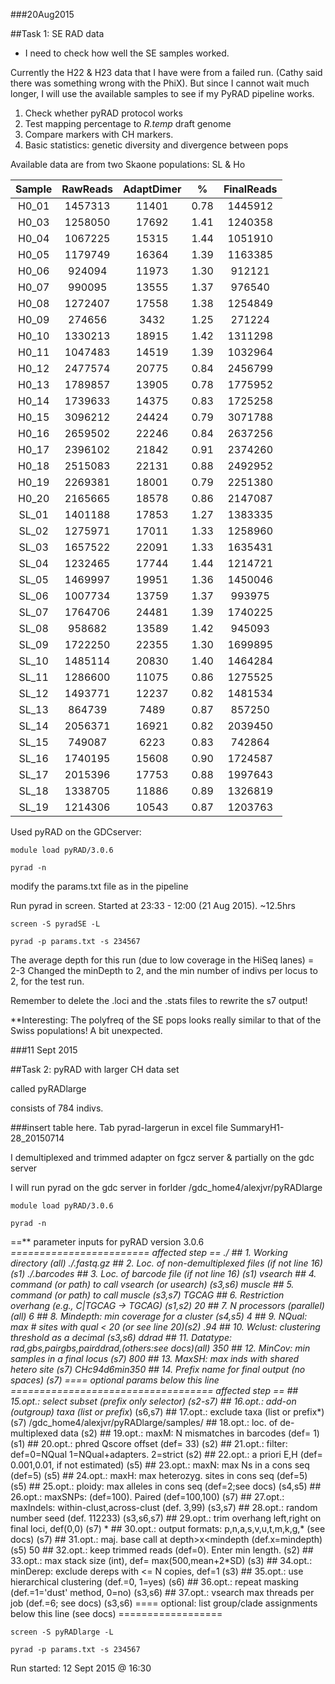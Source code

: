 ###20Aug2015

##Task 1: SE RAD data

- I need to check how well the SE samples worked. 

Currently the H22 & H23 data that I have were from a failed run. (Cathy said there was something wrong with the PhiX). But since I cannot wait much longer, I will use the available samples to see if my PyRAD pipeline works. 

1. Check whether pyRAD protocol works
2. Test mapping percentage to *R.temp* draft genome
3. Compare markers with CH markers. 
4. Basic statistics: genetic diversity and divergence between pops

Available data are from two Skaone populations: SL & Ho



Sample|RawReads|AdaptDimer|%|FinalReads
:--:|:--:|:--:|:--:|:--:
H0_01|1457313|11401|0.78|1445912
H0_03|1258050|17692|1.41|1240358
H0_04|1067225|15315|1.44|1051910
H0_05|1179749|16364|1.39|1163385
H0_06|924094|11973|1.30|912121
H0_07|990095|13555|1.37|976540
H0_08|1272407|17558|1.38| 1254849
H0_09| 274656|3432|1.25|271224
H0_10|1330213|18915|1.42|1311298
H0_11|1047483|14519|1.39|1032964
H0_12|2477574|20775|0.84|2456799
H0_13|1789857| 13905|0.78|1775952
H0_14|1739633|14375|0.83|1725258
H0_15|3096212|24424 |0.79|3071788
H0_16|2659502 |22246|0.84|2637256
H0_17| 2396102|21842 |0.91|2374260
H0_18|2515083|22131|0.88|2492952
H0_19|2269381|18001|0.79|2251380
H0_20|2165665|18578|0.86|2147087
SL_01|1401188|17853|1.27|1383335
SL_02|1275971|17011|1.33|1258960
SL_03|1657522|22091|1.33|1635431
SL_04| 1232465|17744|1.44| 1214721
SL_05|1469997|19951|1.36| 1450046
SL_06|1007734|13759|1.37|993975
SL_07|1764706|24481 |1.39|1740225 
SL_08|958682|13589|1.42|945093
SL_09|1722250|22355|1.30|1699895
SL_10|1485114|20830|1.40|1464284
SL_11|1286600|11075|0.86| 1275525
SL_12|1493771|12237|0.82|1481534
SL_13|864739|7489|0.87|857250
SL_14| 2056371|16921|0.82|2039450
SL_15|749087|6223|0.83|742864
SL_16|1740195|15608|0.90|1724587
SL_17|2015396|17753|0.88|1997643
SL_18|1338705|11886|0.89|1326819
SL_19|1214306|10543|0.87|1203763


Used pyRAD on the GDCserver: 

```
module load pyRAD/3.0.6

pyrad -n
```
 
modify the params.txt file as in the pipeline

Run pyrad in screen. Started at 23:33 - 12:00 (21 Aug 2015). ~12.5hrs
```
screen -S pyradSE -L

pyrad -p params.txt -s 234567
```

The average depth for this run (due to low coverage in the HiSeq lanes) = 2-3
Changed the minDepth to 2, and the min number of indivs per locus to 2, for the test run. 

Remember to delete the .loci and the .stats files to rewrite the s7 output! 

**Interesting: The polyfreq of the SE pops looks really similar to that of the Swiss populations! A bit unexpected. 

###11 Sept 2015

##Task 2: pyRAD with larger CH data set

called pyRADlarge

consists of 784 indivs. 

###insert table here. Tab pyrad-largerun in excel file SummaryH1-28_20150714

I demultiplexed and trimmed adapter on fgcz server & partially on the gdc server

I will run pyrad on the gdc server in forlder /gdc_home4/alexjvr/pyRADlarge


```
module load pyRAD/3.0.6

pyrad -n
```


==** parameter inputs for pyRAD version 3.0.6  **======================== affected step ==
./                        ## 1. Working directory                                 (all)
./*.fastq.gz              ## 2. Loc. of non-demultiplexed files (if not line 16)  (s1)
./*.barcodes              ## 3. Loc. of barcode file (if not line 16)             (s1)
vsearch                   ## 4. command (or path) to call vsearch (or usearch)    (s3,s6)
muscle                    ## 5. command (or path) to call muscle                  (s3,s7)
TGCAG                     ## 6. Restriction overhang (e.g., C|TGCAG -> TGCAG)     (s1,s2)
20                         ## 7. N processors (parallel)                           (all)
6                         ## 8. Mindepth: min coverage for a cluster              (s4,s5)
4                         ## 9. NQual: max # sites with qual < 20 (or see line 20)(s2)
.94                       ## 10. Wclust: clustering threshold as a decimal        (s3,s6)
ddrad                       ## 11. Datatype: rad,gbs,pairgbs,pairddrad,(others:see docs)(all)
350                         ## 12. MinCov: min samples in a final locus             (s7)
800                         ## 13. MaxSH: max inds with shared hetero site          (s7)
CHc94d6min350                 ## 14. Prefix name for final output (no spaces)         (s7)
==== optional params below this line ===================================  affected step ==
                       ## 15.opt.: select subset (prefix* only selector)            (s2-s7)
                       ## 16.opt.: add-on (outgroup) taxa (list or prefix*)         (s6,s7)
                       ## 17.opt.: exclude taxa (list or prefix*)                   (s7)
/gdc_home4/alexjvr/pyRADlarge/samples/                       ## 18.opt.: loc. of de-multiplexed data                      (s2)
                       ## 19.opt.: maxM: N mismatches in barcodes (def= 1)          (s1)
                       ## 20.opt.: phred Qscore offset (def= 33)                    (s2)
                       ## 21.opt.: filter: def=0=NQual 1=NQual+adapters. 2=strict   (s2)
                       ## 22.opt.: a priori E,H (def= 0.001,0.01, if not estimated) (s5)
                       ## 23.opt.: maxN: max Ns in a cons seq (def=5)               (s5)
                       ## 24.opt.: maxH: max heterozyg. sites in cons seq (def=5)   (s5)
                       ## 25.opt.: ploidy: max alleles in cons seq (def=2;see docs) (s4,s5)
                       ## 26.opt.: maxSNPs: (def=100). Paired (def=100,100)         (s7)
                       ## 27.opt.: maxIndels: within-clust,across-clust (def. 3,99) (s3,s7)
                       ## 28.opt.: random number seed (def. 112233)              (s3,s6,s7)
                       ## 29.opt.: trim overhang left,right on final loci, def(0,0) (s7)
             *          ## 30.opt.: output formats: p,n,a,s,v,u,t,m,k,g,* (see docs) (s7)
                       ## 31.opt.: maj. base call at depth>x<mindepth (def.x=mindepth) (s5)
            50           ## 32.opt.: keep trimmed reads (def=0). Enter min length.    (s2)
                       ## 33.opt.: max stack size (int), def= max(500,mean+2*SD)    (s3)
                       ## 34.opt.: minDerep: exclude dereps with <= N copies, def=1 (s3)
                       ## 35.opt.: use hierarchical clustering (def.=0, 1=yes)      (s6)
                       ## 36.opt.: repeat masking (def.=1='dust' method, 0=no)      (s3,s6)
                       ## 37.opt.: vsearch max threads per job (def.=6; see docs)   (s3,s6)
==== optional: list group/clade assignments below this line (see docs) ==================


```
screen -S pyRADlarge -L

pyrad -p params.txt -s 234567
```

Run started: 12 Sept 2015 @ 16:30
